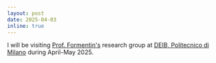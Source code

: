 ```yaml
---
layout: post
date: 2025-04-03
inline: true
---
```


I will be visiting [Prof. Formentin's](https://formentin.faculty.polimi.it/) research group at [DEIB, Politecnico di Milano](https://www.deib.polimi.it/ita/home) during April-May 2025.  